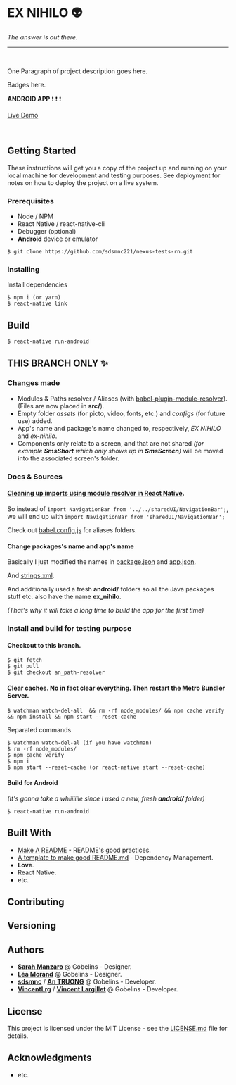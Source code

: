 # EX NIHILO :alien:

_The answer is out there._

---

<br>

One Paragraph of project description goes here.

Badges here.

**ANDROID APP** :exclamation: :exclamation: :exclamation:

[Live Demo](https://)

<br>

## Getting Started

These instructions will get you a copy of the project up and running on your local machine for development and testing purposes. See deployment for notes on how to deploy the project on a live system.

### Prerequisites

- Node / NPM
- React Native / react-native-cli
- Debugger (optional)
- **Android** device or emulator

```
$ git clone https://github.com/sdsmnc221/nexus-tests-rn.git
```

### Installing

Install dependencies

```
$ npm i (or yarn)
$ react-native link
```

## Build

```
$ react-native run-android
```

## THIS BRANCH ONLY :sparkles:

### Changes made

- Modules & Paths resolver / Aliases (with [babel-plugin-module-resolver](https://github.com/tleunen/babel-plugin-module-resolver)). (Files are now placed in **src/**).
- Empty folder _assets_ (for picto, video, fonts, etc.) and _configs_ (for future use) added.
- App's name and package's name changed to, respectively, _EX NIHILO_ and _ex-nihilo_.
- Components only relate to a screen, and that are not shared _(for example **SmsShort** which only shows up in **SmsScreen**)_ will be moved into the associated screen's folder.

### Docs & Sources

#### [Cleaning up imports using module resolver in React Native](https://dev.to/karanpratapsingh/cleaning-up-imports-using-module-resolver-in-react-native-58g8).

So instead of `import NavigationBar from '../../sharedUI/NavigationBar';`, we will end up with `import NavigationBar from 'sharedUI/NavigationBar';`

Check out [babel.config.js](babel.config.js) for aliases folders.

#### Change packages's name and app's name

Basically I just modified the names in [package.json](package.json) and [app.json](app.json).

And [strings.xml](/android/app/src/main/res/values/strings.xml).

And additionally used a fresh **android/** folders so all the Java packages stuff etc. also have the name **ex_nihilo**.

_(That's why it will take a long time to build the app for the first time)_

### Install and build for testing purpose

#### Checkout to this branch.

```
$ git fetch
$ git pull
$ git checkout an_path-resolver
```

#### Clear caches. No in fact clear everything. Then restart the Metro Bundler Server.

```
$ watchman watch-del-all  && rm -rf node_modules/ && npm cache verify && npm install && npm start --reset-cache
```

Separated commands

```
$ watchman watch-del-al (if you have watchman)
$ rm -rf node_modules/
$ npm cache verify
$ npm i
$ npm start --reset-cache (or react-native start --reset-cache)
```

#### Build for Android

_(It's gonna take a whiiiiiile since I used a new, fresh **android/** folder)_

```
$ react-native run-android
```

## Built With

- [Make A README](https://www.makeareadme.com/) - README's good practices.
- [A template to make good README.md](https://gist.github.com/PurpleBooth/109311bb0361f32d87a2) - Dependency Management.
- **Love**.
- React Native.
- etc.

## Contributing

## Versioning

## Authors

- [**Sarah Manzaro**](htts://) @ Gobelins - Designer.
- [**Léa Morand**](htts://) @ Gobelins - Designer.
- [**sdsmnc**](https://github.com/sdsmnc221) / [**An TRUONG**](https://antr.tech) @ Gobelins - Developer.
- [**VincentLrg**](https://github.com/VincentLrg) / [**Vincent Largillet**](htts://) @ Gobelins - Developer.

## License

This project is licensed under the MIT License - see the [LICENSE.md](LICENSE.md) file for details.

## Acknowledgments

- etc.
